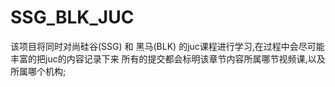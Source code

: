 # SSG_BLK_JUC
该项目将同时对尚硅谷(SSG) 和 黑马(BLK) 的juc课程进行学习,在过程中会尽可能丰富的把juc的内容记录下来
所有的提交都会标明该章节内容所属哪节视频课,以及所属哪个机构;